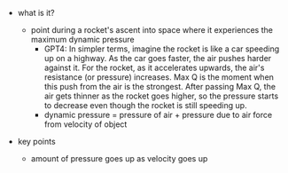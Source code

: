   * what is it?
    * point during a rocket's ascent into space where it experiences the maximum dynamic pressure
      * GPT4: In simpler terms, imagine the rocket is like a car speeding up on a highway. As the car goes faster, the air pushes harder against it. For the rocket, as it accelerates upwards, the air's resistance (or pressure) increases. Max Q is the moment when this push from the air is the strongest. After passing Max Q, the air gets thinner as the rocket goes higher, so the pressure starts to decrease even though the rocket is still speeding up.
      * dynamic pressure = pressure of air + pressure due to air force from velocity of object

  * key points
    * amount of pressure goes up as velocity goes up